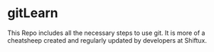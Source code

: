 # gitLearn
This Repo includes all the necessary steps to use git. It is more of a cheatsheep created and regularly updated by developers at Shiftux.
